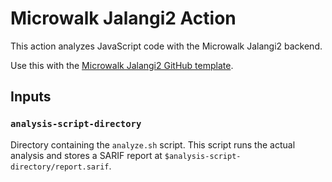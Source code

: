# Microwalk Jalangi2 Action

This action analyzes JavaScript code with the Microwalk Jalangi2 backend.

Use this with the [Microwalk Jalangi2 GitHub template](https://github.com/microwalk-project/Microwalk/tree/master/templates/javascript-github).

## Inputs

### `analysis-script-directory`

Directory containing the `analyze.sh` script. This script runs the actual analysis and stores a SARIF report at `$analysis-script-directory/report.sarif`.